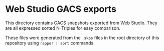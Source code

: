 # Web Studio GACS exports

This directory contains GACS snapshots exported from Web Studio.
They are all expressed sorted N-Triples for easy comparison.

These files were generated from the `.skos` files in the root directory of
this repository using `rapper | sort` commands.
